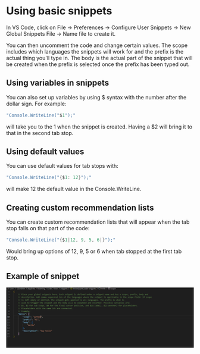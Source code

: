 # Using basic snippets
In VS Code, click on File -> Preferences -> Configure User Snippets -> New Global Snippets File -> Name file to create it.

You can then uncomment the code and change certain values. The scope includes which languages the snippets will work for and the prefix is the actual thing you'll type in. The body is the actual part of the snippet that will be created when the prefix is selected once the prefix has been typed out.

## Using variables in snippets
You can also set up variables by using $ syntax with the number after the dollar sign. For example:

```C#
"Console.WriteLine("$1");"
```

will take you to the 1 when the snippet is created. Having a $2 will bring it to that in the second tab stop.

## Using default values

You can use default values for tab stops with:

```C#
"Console.WriteLine("{$1: 12}");"
```

will make 12 the default value in the Console.WriteLine.

## Creating custom recommendation lists

You can create custom recommendation lists that will appear when the tab stop falls on that part of the code:

```C#
"Console.WriteLine("{$1|12, 9, 5, 6|}");"
```

Would bring up options of 12, 9, 5 or 6 when tab stopped at the first tab stop.

## Example of snippet

![Example Python snippet that inputs Hello](./images/VSCodesnippet.png)